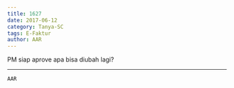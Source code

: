 ```yaml
---
title: 1627
date: 2017-06-12
category: Tanya-SC
tags: E-Faktur
author: AAR
---
```


PM siap aprove apa bisa diubah lagi?

---



`AAR`
